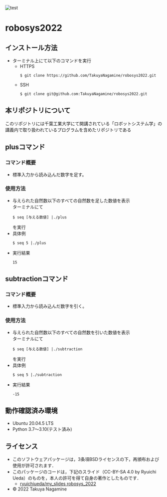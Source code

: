 ![test](https://github.com/TakuyaNagamine/robosys2022/actions/workflows/test.yml/badge.svg)
# robosys2022
## インストール方法
* ターミナル上にて以下のコマンドを実行  
  * HTTPS  
    ```
    $ git clone https://github.com/TakuyaNagamine/robosys2022.git
    ```
  * SSH  
    ```
    $ git clone git@github.com:TakuyaNagamine/robosys2022.git
    ```
## 本リポジトリについて
このリポジトリには千葉工業大学にて開講されている「ロボットシステム学」の講義内で取り扱われているプログラムを含めたリポジトリである
## plusコマンド
### コマンド概要
* 標準入力から読み込んだ数字を足す。
### 使用方法
* 与えられた自然数以下のすべての自然数を足した数値を表示  
  ターミナルにて
  ```
  $ seq [与える数値] |./plus
  ```
  を実行
* 具体例
  ```
  $ seq 5 |./plus
  ```  
* 実行結果
  ```
  15
  ```
## subtractionコマンド
### コマンド概要
* 標準入力から読み込んだ数字を引く。
### 使用方法
* 与えられた自然数以下のすべての自然数を引いた数値を表示  
  ターミナルにて
  ```
  $ seq [与える数値] |./subtraction
  ```
  を実行
* 具体例
  ```
  $ seq 5 |./subtraction
  ```  
* 実行結果
  ```
  -15
  ```
## 動作確認済み環境
* Ubuntu 20.04.5 LTS
* Python 3.7〜3.10(テスト済み)
## ライセンス
  * このソフトウェアパッケージは，3条項BSDライセンスの下，再頒布および使用が許可されます．
  * このパッケージのコードは，下記のスライド（CC-BY-SA 4.0 by Ryuichi Ueda）のものを，本人の許可を得て自身の著作としたものです．
      * [ryuichiueda/my_slides robosys_2022](https://github.com/ryuichiueda/my_slides/tree/master/robosys_2022)
  * © 2022 Takuya Nagamine
